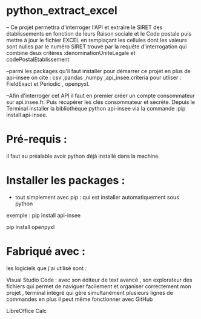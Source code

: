 # python_extract_excel
– Ce projet permettra d'interroger l'API et extraire le SIRET des établissements en fonction de leurs Raison sociale et le Code postale
puis mettre à jour le fichier EXCEL en remplaçant les cellules dont les valeurs sont nulles par le numéro SIRET trouvé  par la requête
d’interrogation qui combine deux critères :denominationUniteLegale  et  codePostalEtablissement



–parmi les packages qu'il faut installer pour démarrer ce projet en plus de api-insee on cite  : csv ,pandas ,numpy ,api_insee.criteria pour utliser :
FieldExact et Periodic , openpyxl.

–Afin d'interroger cet API il faut en premier créer un compte consommateur sur api.insee.fr. Puis récupérer les clés consommateur et secrète.
Depuis le Terminal installer la bibliothèque python api-insee via la commande :pip install api-insee.
# Pré-requis :
il faut au préalable avoir  python déjà installé dans la machine.

# Installer les packages : 

- tout simplement avec pip : qui est installer automatiquement sous python 

exemple : 
pip install api-insee

pip install openpyxl


# Fabriqué avec :
les logiciels que j'ai utilisé sont : 

Visual Studio Code :  avec son éditeur de text avancé , son explorateur des fichiers qui permet de naviguer facilement et organiser correctement 
mon projet , terminal intégré qui gère simultanément plusieurs lignes de commandes  en plus il peut même fonctionner avec GitHub


LibreOffice Calc



   

